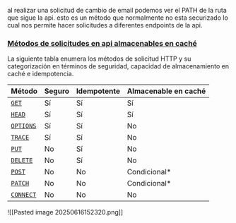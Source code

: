 al realizar una solicitud de cambio de email podemos ver el PATH de la ruta que sigue la api. esto es un método que normalmente no esta securizado lo cual nos permite hacer solicitudes a diferentes endpoints de la api.

### [Métodos de solicitudes en api almacenables en caché](https://developer.mozilla.org/en-US/docs/Web/HTTP/Reference/Methods#safe_idempotent_and_cacheable_request_methods)

La siguiente tabla enumera los métodos de solicitud HTTP y su categorización en términos de seguridad, capacidad de almacenamiento en caché e idempotencia.

|Método|Seguro|Idempotente|Almacenable en caché|
|---|---|---|---|
|[`GET`](https://developer.mozilla.org/en-US/docs/Web/HTTP/Reference/Methods/GET)|Sí|Sí|Sí|
|[`HEAD`](https://developer.mozilla.org/en-US/docs/Web/HTTP/Reference/Methods/HEAD)|Sí|Sí|Sí|
|[`OPTIONS`](https://developer.mozilla.org/en-US/docs/Web/HTTP/Reference/Methods/OPTIONS)|Sí|Sí|No|
|[`TRACE`](https://developer.mozilla.org/en-US/docs/Web/HTTP/Reference/Methods/TRACE)|Sí|Sí|No|
|[`PUT`](https://developer.mozilla.org/en-US/docs/Web/HTTP/Reference/Methods/PUT)|No|Sí|No|
|[`DELETE`](https://developer.mozilla.org/en-US/docs/Web/HTTP/Reference/Methods/DELETE)|No|Sí|No|
|[`POST`](https://developer.mozilla.org/en-US/docs/Web/HTTP/Reference/Methods/POST)|No|No|Condicional*|
|[`PATCH`](https://developer.mozilla.org/en-US/docs/Web/HTTP/Reference/Methods/PATCH)|No|No|Condicional*|
|[`CONNECT`](https://developer.mozilla.org/en-US/docs/Web/HTTP/Reference/Methods/CONNECT)|No|No|No|

![[Pasted image 20250616152320.png]]